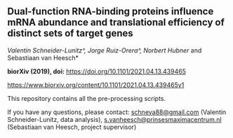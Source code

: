 ## Dual-function RNA-binding proteins influence mRNA abundance and translational efficiency of distinct sets of target genes
*Valentin Schneider-Lunitz^, Jorge Ruiz-Orera^, Norbert Hubner* and Sebastiaan van Heesch*

**biorXiv (2019), doi:** https://doi.org/10.1101/2021.04.13.439465

https://www.biorxiv.org/content/10.1101/2021.04.13.439465v1

This repository contains all the pre-processing scripts.



If you have any questions, please contact:
schneva88@gmail.com (Valentin Schneider-Lunitz, data analysis), s.vanheesch@prinsesmaximacentrum.nl (Sebastiaan van Heesch, project supervisor)
